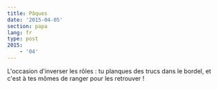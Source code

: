 ```yaml
---
title: Pâques
date: '2015-04-05'
section: papa
lang: fr
type: post
2015:
    - '04'
---
```


L'occasion d'inverser les rôles : tu planques des trucs dans le bordel, et c'est à tes mômes de ranger pour les retrouver !
